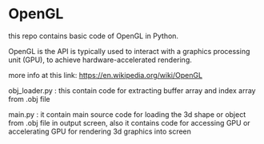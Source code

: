 # OpenGL
this repo contains basic code of OpenGL in Python.

OpenGL is the API is typically used to interact with a graphics processing unit (GPU), to achieve hardware-accelerated rendering.

more info at this link:
https://en.wikipedia.org/wiki/OpenGL

obj_loader.py : this contain code for extracting buffer array and index array from .obj file 
  
main.py : it contain main source code for loading the 3d shape or object from .obj file in output screen, 
                also it contains code for accessing GPU or accelerating GPU for rendering 3d graphics into screen
